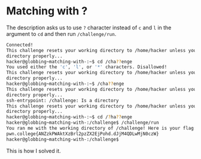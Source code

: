 # Matching with ?

The description asks us to use `?` character instead of `c` and `l` in the argument to `cd` and then run `/challenge/run`.

```bash
Connected!
This challenge resets your working directory to /home/hacker unless you change
directory properly...
hacker@globbing~matching-with-:~$ cd /cha??enge
You used either the 'c', 'l', or '*' characters. Disallowed!
This challenge resets your working directory to /home/hacker unless you change
directory properly...
hacker@globbing~matching-with-:~$ /cha??enge
This challenge resets your working directory to /home/hacker unless you change
directory properly...
ssh-entrypoint: /challenge: Is a directory
This challenge resets your working directory to /home/hacker unless you change
directory properly...
hacker@globbing~matching-with-:~$ cd /?ha??enge
hacker@globbing~matching-with-:/challenge$ /challenge/run
You ran me with the working directory of /challenge! Here is your flag:
pwn.college{ANZzkPWAktXzBrl2pzZX2EjPohd.dJjM4QDLwMjN0czW}
hacker@globbing~matching-with-:/challenge$
```

This is how I solved it.
